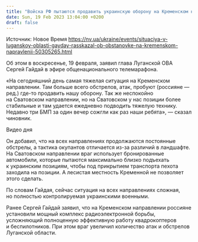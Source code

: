 ```yaml
---
title: "Войска РФ пытаются продавить украинскую оборону на Кременском направлении — Гайдай"
date: Sun, 19 Feb 2023 13:04:00 +0200
draft: false
---
```

Источник: Новое Время https://nv.ua/ukraine/events/situaciya-v-luganskoy-oblasti-gayday-rasskazal-ob-obstanovke-na-kremenskom-napravlenii-50305265.html


Об этом в воскресенье, 19 февраля, заявил глава Луганской ОВА Сергей Гайдай в эфире общенационального телемарафона.

«На сегодняшний день самая тяжелая ситуация на Кременском направлении. Там больше всего обстрелов, атак, пробуют (россияне — ред.) где-то продавить нашу оборону. Так же неспокойно на Сватовском направлении, но на Сватовском у нас позиции более стабильные и там удается ежедневно подводить тяжелую технику. Недавно три БМП за один вечер сожгли как раз наши ребята», — сказал чиновник.

  Видео дня   

Он добавил, что на всех направлениях продолжаются постоянные обстрелы, а тактика окупантов отличается из-за различий в ландшафте. На Сватовском направлении враг использует бронированные автомобили, которые пытаются максимально близко подъехать к украинским позициям, чтобы под прикрытием транспорта пехота заходила на позиции. А лесистая местность Кременной не позволяет этого сделать.

По словам Гайдая, сейчас ситуация на всех направлениях сложная, но полностью контролируемая украинскими военными.

Ранее Сергей Гайдай заявил, что на Кременском направлении россияне установили мощный комплекс радиоэлектронной борьбы, усложняющий полноценную эффективную работу квадрокоптеров и беспилотников. При этом враг увеличил количество атак и обстрелов Луганской области.

